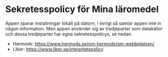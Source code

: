 Sekretesspolicy för Mina läromedel
===

Appen sparar installningar lokalt på datorn, i övrigt så samlar appen inte in någon information. Men appen använder sig av tredjeparter som datakällor och dessa tredjeparter har egna sekretesspolicys, se nedan.

- Hermods: https://www.hermods.se/om-hermods/om-webbplatsen/
- Liber: https://www.liber.se/integritetspolicy
